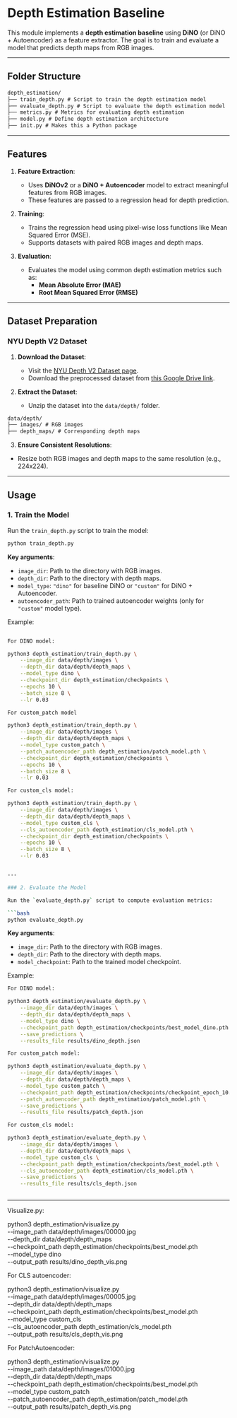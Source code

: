 # Depth Estimation Baseline

This module implements a **depth estimation baseline** using **DiNO** (or DiNO + Autoencoder) as a feature extractor. The goal is to train and evaluate a model that predicts depth maps from RGB images.

---

## Folder Structure
```markdown
depth_estimation/ 
├── train_depth.py # Script to train the depth estimation model 
├── evaluate_depth.py # Script to evaluate the depth estimation model 
├── metrics.py # Metrics for evaluating depth estimation 
├── model.py # Define depth estimation architecture 
├── init.py # Makes this a Python package
```

---

## Features

1. **Feature Extraction**:
   - Uses **DiNOv2** or a **DiNO + Autoencoder** model to extract meaningful features from RGB images.
   - These features are passed to a regression head for depth prediction.

2. **Training**:
   - Trains the regression head using pixel-wise loss functions like Mean Squared Error (MSE).
   - Supports datasets with paired RGB images and depth maps.

3. **Evaluation**:
   - Evaluates the model using common depth estimation metrics such as:
     - **Mean Absolute Error (MAE)**
     - **Root Mean Squared Error (RMSE)**

---
## Dataset Preparation

### NYU Depth V2 Dataset

1. **Download the Dataset**:
   - Visit the [NYU Depth V2 Dataset page](https://cs.nyu.edu/~silberman/datasets/nyu_depth_v2.html).
   - Download the preprocessed dataset from [this Google Drive link](https://drive.google.com/drive/folders/1L6ndgDvnC1BXo9dwoERsahC6vD5CCO3J).

2. **Extract the Dataset**:
   - Unzip the dataset into the `data/depth/` folder.

```markdown
data/depth/ 
├── images/ # RGB images 
├── depth_maps/ # Corresponding depth maps
```

3. **Ensure Consistent Resolutions**:
- Resize both RGB images and depth maps to the same resolution (e.g., 224x224).




---

## Usage

### 1. Train the Model

Run the `train_depth.py` script to train the model:
```bash
python train_depth.py
```

**Key arguments**:
- `image_dir`: Path to the directory with RGB images.
- `depth_dir`: Path to the directory with depth maps.
- `model_type`: `"dino"` for baseline DiNO or `"custom"` for DiNO + Autoencoder.
- `autoencoder_path`: Path to trained autoencoder weights (only for `"custom"` model type).

Example:
```bash

For DINO model:

python3 depth_estimation/train_depth.py \
    --image_dir data/depth/images \
    --depth_dir data/depth/depth_maps \
    --model_type dino \
    --checkpoint_dir depth_estimation/checkpoints \
    --epochs 10 \
    --batch_size 8 \
    --lr 0.03

For custom_patch model 

python3 depth_estimation/train_depth.py \
    --image_dir data/depth/images \
    --depth_dir data/depth/depth_maps \
    --model_type custom_patch \
    --patch_autoencoder_path depth_estimation/patch_model.pth \
    --checkpoint_dir depth_estimation/checkpoints \
    --epochs 10 \
    --batch_size 8 \
    --lr 0.03

For custom_cls model:

python3 depth_estimation/train_depth.py \
    --image_dir data/depth/images \
    --depth_dir data/depth/depth_maps \
    --model_type custom_cls \
    --cls_autoencoder_path depth_estimation/cls_model.pth \
    --checkpoint_dir depth_estimation/checkpoints \
    --epochs 10 \
    --batch_size 8 \
    --lr 0.03


---

### 2. Evaluate the Model

Run the `evaluate_depth.py` script to compute evaluation metrics:

```bash
python evaluate_depth.py
```

**Key arguments**:
- `image_dir`: Path to the directory with RGB images.
- `depth_dir`: Path to the directory with depth maps.
- `model_checkpoint`: Path to the trained model checkpoint.

Example:
```bash
For DINO model:

python3 depth_estimation/evaluate_depth.py \
    --image_dir data/depth/images \
    --depth_dir data/depth/depth_maps \
    --model_type dino \
    --checkpoint_path depth_estimation/checkpoints/best_model_dino.pth \
    --save_predictions \
    --results_file results/dino_depth.json

For custom_patch model:

python3 depth_estimation/evaluate_depth.py \
    --image_dir data/depth/images \
    --depth_dir data/depth/depth_maps \
    --model_type custom_patch \
    --checkpoint_path depth_estimation/checkpoints/checkpoint_epoch_10.pth \
    --patch_autoencoder_path depth_estimation/patch_model.pth \
    --save_predictions \
    --results_file results/patch_depth.json

For custom_cls model:

python3 depth_estimation/evaluate_depth.py \
    --image_dir data/depth/images \
    --depth_dir data/depth/depth_maps \
    --model_type custom_cls \
    --checkpoint_path depth_estimation/checkpoints/best_model.pth \
    --cls_autoencoder_path depth_estimation/cls_model.pth \
    --save_predictions \
    --results_file results/cls_depth.json
    
```
---

Visualize.py:

python3 depth_estimation/visualize.py \
    --image_path data/depth/images/00000.jpg \
    --depth_dir data/depth/depth_maps \
    --checkpoint_path depth_estimation/checkpoints/best_model.pth \
    --model_type dino \
    --output_path results/dino_depth_vis.png

For CLS autoencoder:

python3 depth_estimation/visualize.py \
    --image_path data/depth/images/00005.jpg \
    --depth_dir data/depth/depth_maps \
    --checkpoint_path depth_estimation/checkpoints/best_model.pth \
    --model_type custom_cls \
    --cls_autoencoder_path depth_estimation/cls_model.pth \
    --output_path results/cls_depth_vis.png

For PatchAutoencoder:

python3 depth_estimation/visualize.py \
    --image_path data/depth/images/01000.jpg \
    --depth_dir data/depth/depth_maps \
    --checkpoint_path depth_estimation/checkpoints/best_model.pth \
    --model_type custom_patch \
    --patch_autoencoder_path depth_estimation/patch_model.pth \
    --output_path results/patch_depth_vis.png









